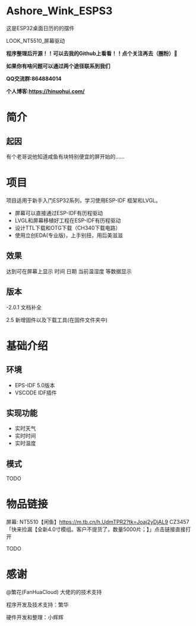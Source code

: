 # Ashore_Wink_ESPS3
 这是ESP32桌面日历的的摆件

LOOK_NT5510_屏幕驱动

 

**程序整理后开源！！可以去我的Github上看看！！点个关注再去（圈粉）🦢**

**如果你有啥问题可以通过两个途径联系到我们**

**QQ交流群:864884014**

**个人博客:https://hinuohui.com/**

 

# 简介

## 起因

有个老哥说他知道咸鱼有块特别便宜的屏开始的……

# 项目

项目适用于新手入门ESP32系列，学习使用ESP-IDF 框架和LVGL。

- 屏幕可以直接通过ESP-IDF有历程驱动
- LVGL和屏幕移植好工程在ESP-IDF有历程驱动
- 设计TTL下载和OTG下载（CH340下载电路）
- 使用立创EDA(专业版)，上手别扭，用后美滋滋

 

## 效果

达到可在屏幕上显示 时间 日期 当前温湿度 等数据显示

 

##  版本

-2.0.1 文档补全

2.5 新增固件以及下载工具(在固件文件夹中)

 

# 基础介绍

## 环境

-  EPS-IDF 5.0版本
- VSCODE IDF插件

 

## 实现功能

- 实时天气
- 实时时间
- 实时温度

 

## 模式

TODO

 

 

# 物品链接

屏幕: NT5510【闲鱼】https://m.tb.cn/h.UdmTPR2?tk=Joaj2yDjAL9 CZ3457 「快来捡漏【全新4.0寸模组。客户不提货了，数量5000片；】」点击链接直接打开

TODO

 

# 感谢

@繁花(FanHuaCloud) 大佬的的技术支持

程序开发及技术支持：繁华

硬件开发和整理：小辉辉
